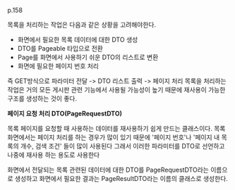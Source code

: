 p.158

목록을 처리하는 작업은 다음과 같은 상황을 고려해야한다. 
- 화면에서 필요한 목록 데이터에 대한 DTO 생성 
- DTO를 Pageable 타입으로 전환
- Page<Entity>를 화면에서 사용하기 쉬운 DTO의 리스트로 변환
- 화면에 필요한 페이지 번호 처리 
  
즉 GET방식으로 파라미터 전달 -> DTO 리스트 출력 -> 페이지 처리 
  목록을 처리하는 작업은 거의 모든 게시판 관련 기능에서 사용될 가능성이 높기 때문에 재사용이 가능한 구조를 생성하는 것이 좋다. 
  
 **페이지 요청 처리 DTO(PageRequestDTO)**
  
목록 페이지를 요청할 때 사용하는 데이터를 재사용하기 쉽게 만드는 클래스이다. 목록 화면에서는 페이지 처리를 하는 경우가 많이 있기 때문에 '페이지 번호'나 '페이지 내 목록의 개수, 검색 조건' 들이 많이 사용된다 
  그래서 이러한 파라미터를 DTO로 선언하고 나중에 재사용 하는 용도로 사용한다 
  
화면에서 전달되는 목록 관련된 데이터에 대한 DTO를 PageRequestDTO라는 이름으로 생성하고 화면에서 필요한 결과는 PageResultDTO라는 이름의 클래스로 생성한다. 
  
